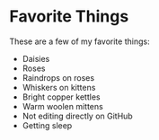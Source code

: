 # Favorite Things

These are a few of my favorite things:

- Daisies
- Roses
- Raindrops on roses
- Whiskers on kittens
- Bright copper kettles
- Warm woolen mittens
- Not editing directly on GitHub
- Getting sleep
